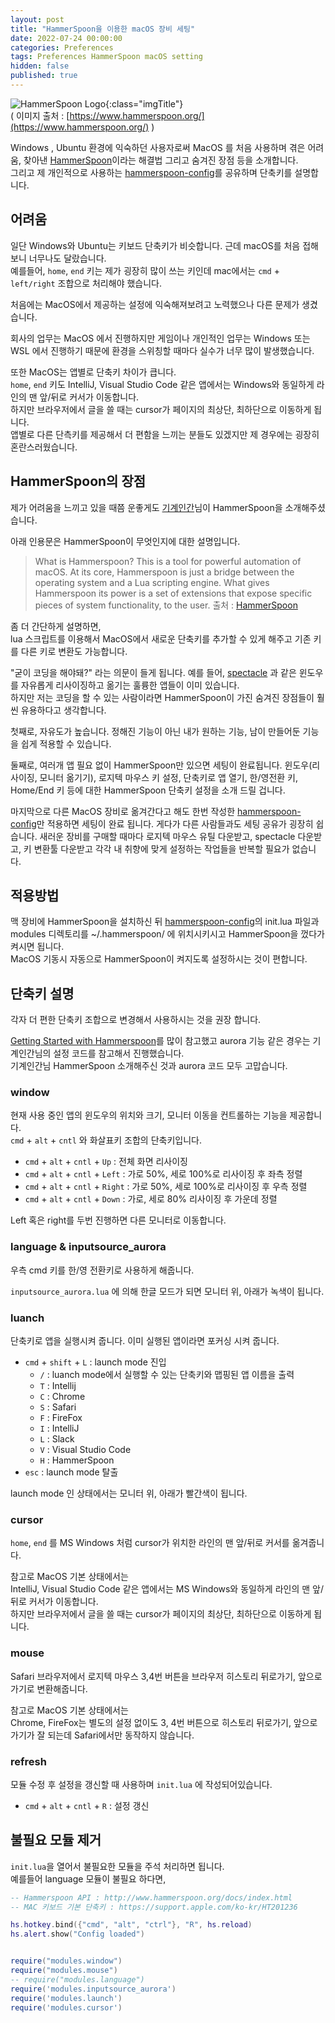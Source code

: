 ```yaml
---
layout: post
title: "HammerSpoon을 이용한 macOS 장비 세팅"
date: 2022-07-24 00:00:00
categories: Preferences
tags: Preferences HammerSpoon macOS setting
hidden: false
published: true
---
```


![HammerSpoon Logo](https://www.hammerspoon.org/images/hammerspoon.png){:class="imgTitle"}  
( 이미지 출처 : [https://www.hammerspoon.org/](https://www.hammerspoon.org/) )  


Windows , Ubuntu 환경에 익숙하던 사용자로써 MacOS 를 처음 사용하며 겪은 어려움, 찾아낸 [HammerSpoon](https://www.hammerspoon.org/)이라는 해결법 그리고 숨겨진 장점 등을 소개합니다.  
그리고 제 개인적으로 사용하는 [hammerspoon-config](https://github.com/dveamer/hammerspoon-config)를 공유하며 단축키를 설명합니다.  

<!--more-->

## 어려움

일단 Windows와 Ubuntu는 키보드 단축키가 비슷합니다. 근데 macOS를 처음 접해보니 너무나도 달랐습니다.  
예를들어, ```home```, ```end``` 키는 제가 굉장히 많이 쓰는 키인데 mac에서는 ```cmd``` + ```left/right``` 조합으로 처리해야 했습니다.  

처음에는 MacOS에서 제공하는 설정에 익숙해져보려고 노력했으나 다른 문제가 생겼습니다.  

회사의 업무는 MacOS 에서 진행하지만 게임이나 개인적인 업무는 Windows 또는 WSL 에서 진행하기 때문에 환경을 스위칭할 때마다 실수가 너무 많이 발생했습니다.  

또한 MacOS는 앱별로 단축키 차이가 큽니다.  
```home```, ```end``` 키도 IntelliJ, Visual Studio Code 같은 앱에서는 Windows와 동일하게 라인의 맨 앞/뒤로 커서가 이동합니다.    
하지만 브라우저에서 글을 쓸 때는 cursor가 페이지의 최상단, 최하단으로 이동하게 됩니다.  
앱별로 다른 단측키를 제공해서 더 편함을 느끼는 분들도 있겠지만 제 경우에는 굉장히 혼란스러웠습니다.  

## HammerSpoon의 장점 

제가 어려움을 느끼고 있을 때쯤 운좋게도 [기계인간](https://johngrib.github.io/wiki/hammerspoon-tutorial-00/)님이 HammerSpoon을 소개해주셨습니다.  

아래 인용문은 HammerSpoon이 무엇인지에 대한 설명입니다.  

> What is Hammerspoon?
> This is a tool for powerful automation of macOS. At its core, Hammerspoon is just a bridge between the operating system and a Lua scripting engine. What gives Hammerspoon its power is a set of extensions that expose specific pieces of system functionality, to the user.
> 출처 : [HammerSpoon](https://www.hammerspoon.org/)

좀 더 간단하게 설명하면,  
lua 스크립트를 이용해서 MacOS에서 새로운 단축키를 추가할 수 있게 해주고 기존 키를 다른 키로 변환도 가능합니다.  

"굳이 코딩을 해야돼?" 라는 의문이 들게 됩니다. 예를 들어, [spectacle](https://www.spectacleapp.com/) 과 같은 윈도우를 자유롭게 리사이징하고 옮기는 훌륭한 앱들이 이미 있습니다.  
하지만 저는 코딩을 할 수 있는 사람이라면 HammerSpoon이 가진 숨겨진 장점들이 훨씬 유용하다고 생각합니다.  

첫째로, 자유도가 높습니다. 정해진 기능이 아닌 내가 원하는 기능, 남이 만들어둔 기능을 쉽게 적용할 수 있습니다.  

둘째로, 여러개 앱 필요 없이 HammerSpoon만 있으면 세팅이 완료됩니다. 윈도우(리사이징, 모니터 옮기기), 로지텍 마우스 키 설정, 단축키로 앱 열기, 한/영전환 키, Home/End 키 등에 대한 HammerSpoon 단축키 설정을 소개 드릴 겁니다.  

마지막으로 다른 MacOS 장비로 옮겨간다고 해도 한번 작성한 [hammerspoon-config](https://github.com/dveamer/hammerspoon-config)만 적용하면 세팅이 완료 됩니다. 게다가 다른 사람들과도 세팅 공유가 굉장히 쉽습니다. 새러운 장비를 구매할 때마다 로지텍 마우스 유틸 다운받고, spectacle 다운받고, 키 변환툴 다운받고 각각 내 취향에 맞게 설정하는 작업들을 반복할 필요가 없습니다.  

<!--ads-->

## 적용방법

맥 장비에 HammerSpoon을 설치하신 뒤 [hammerspoon-config](https://github.com/dveamer/hammerspoon-config)의 init.lua 파일과 modules 디렉토리를 ~/.hammerspoon/ 에 위치시키시고 HammerSpoon을 껐다가 켜시면 됩니다.  
MacOS 기동시 자동으로 HammerSpoon이 켜지도록 설정하시는 것이 편합니다.  

## 단축키 설명

각자 더 편한 단축키 조합으로 변경해서 사용하시는 것을 권장 합니다.  

[Getting Started with Hammerspoon](https://www.hammerspoon.org/go/)를 많이 참고했고 aurora 기능 같은 경우는 기계인간님의 설정 코드를 참고해서 진행했습니다.  
기계인간님 HammerSpoon 소개해주신 것과 aurora 코드 모두 고맙습니다. 

### window

현재 사용 중인 앱의 윈도우의 위치와 크기, 모니터 이동을 컨트롤하는 기능을 제공합니다.  
```cmd``` + ```alt``` + ```cntl``` 와 화살표키 조합의 단축키입니다.  

  * ```cmd``` + ```alt``` + ```cntl``` + ```Up``` : 전체 화면 리사이징
  * ```cmd``` + ```alt``` + ```cntl``` + ```Left``` : 가로 50%, 세로 100%로 리사이징 후 좌측 정렬
  * ```cmd``` + ```alt``` + ```cntl``` + ```Right``` : 가로 50%, 세로 100%로 리사이징 후 우측 정렬
  * ```cmd``` + ```alt``` + ```cntl``` + ```Down``` : 가로, 세로 80% 리사이징 후 가운데 정렬

Left 혹은 right를 두번 진행하면 다른 모니터로 이동합니다.  

### language & inputsource_aurora

우측 cmd 키를 한/영 전환키로 사용하게 해줍니다.  

```inputsource_aurora.lua``` 에 의해 한글 모드가 되면 모니터 위, 아래가 녹색이 됩니다.    

### luanch

단축키로 앱을 실행시켜 줍니다. 이미 실행된 앱이라면 포커싱 시켜 줍니다. 

  * ```cmd``` + ```shift``` + ```L``` : launch mode 진입 
    - ```/``` : luanch mode에서 실행할 수 있는 단축키와 맵핑된 앱 이름을 출력
    - ```T``` : Intellij 
    - ```C``` : Chrome
    - ```S``` : Safari
    - ```F``` : FireFox
    - ```I``` : IntelliJ
    - ```L``` : Slack
    - ```V``` : Visual Studio Code
    - ```H``` : HammerSpoon
  * ```esc``` : launch mode 탈출

launch mode 인 상태에서는 모니터 위, 아래가 빨간색이 됩니다.  

### cursor

```home```, ```end``` 를 MS Windows 처럼 cursor가 위치한 라인의 맨 앞/뒤로 커서를 옮겨줍니다.  

참고로 MacOS 기본 상태에서는   
IntelliJ, Visual Studio Code 같은 앱에서는 MS Windows와 동일하게 라인의 맨 앞/뒤로 커서가 이동합니다.    
하지만 브라우저에서 글을 쓸 때는 cursor가 페이지의 최상단, 최하단으로 이동하게 됩니다.  

### mouse

Safari 브라우저에서 로지텍 마우스 3,4번 버튼을 브라우저 히스토리 뒤로가기, 앞으로가기로 변환해줍니다.  


참고로 MacOS 기본 상태에서는  
Chrome, FireFox는 별도의 설정 없이도 3, 4번 버튼으로 히스토리 뒤로가기, 앞으로 가기가 잘 되는데 Safari에서만 동작하지 않습니다.  

<!--ads-->

### refresh

모듈 수정 후 설정을 갱신할 때 사용하며 ```init.lua``` 에 작성되어있습니다.  

  * ```cmd``` + ```alt``` + ```cntl``` + ```R``` : 설정 갱신  

## 불필요 모듈 제거 

```init.lua```을 열어서 불필요한 모듈을 주석 처리하면 됩니다.  
예를들어 language 모듈이 불필요 하다면, 


```lua
-- Hammerspoon API : http://www.hammerspoon.org/docs/index.html
-- MAC 키보드 기본 단축키 : https://support.apple.com/ko-kr/HT201236

hs.hotkey.bind({"cmd", "alt", "ctrl"}, "R", hs.reload)
hs.alert.show("Config loaded")


require("modules.window")
require("modules.mouse")
-- require("modules.language")
require('modules.inputsource_aurora')
require('modules.launch')
require('modules.cursor')
```



